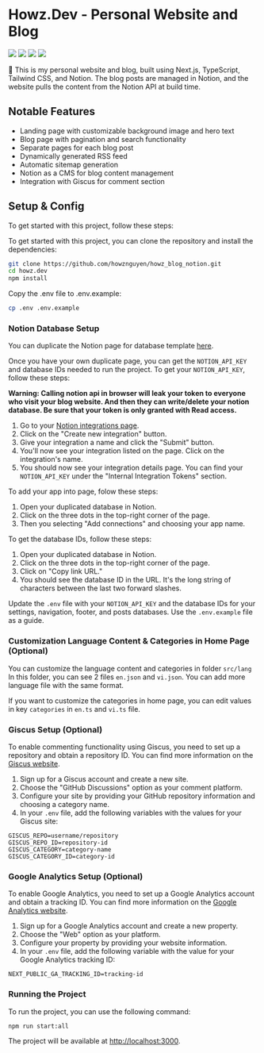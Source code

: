 # Howz.Dev - Personal Website and Blog

[![](https://img.shields.io/github/issues/howznguyen/howz.dev?color=0088ff)](https://github.com/howznguyen/howz.dev/issues)
[![](https://img.shields.io/github/languages/top/howznguyen/howz.dev)](https://github.com/howznguyen/howz.dev)
[![](https://img.shields.io/github/manifest-json/v/howznguyen/howz.dev)](https://github.com/howznguyen/howz.dev/releases)
[![](https://img.shields.io/github/discussions/howznguyen/howz.dev)](https://github.com/howznguyen/howz.dev/discussions)

💠 This is my personal website and blog, built using Next.js, TypeScript, Tailwind CSS, and Notion. The blog posts are managed in Notion, and the website pulls the content from the Notion API at build time.

## Notable Features

- Landing page with customizable background image and hero text
- Blog page with pagination and search functionality
- Separate pages for each blog post
- Dynamically generated RSS feed
- Automatic sitemap generation
- Notion as a CMS for blog content management
- Integration with Giscus for comment section

## Setup & Config
To get started with this project, follow these steps:

To get started with this project, you can clone the repository and install the dependencies:
```bash
git clone https://github.com/howznguyen/howz_blog_notion.git
cd howz.dev
npm install
```

Copy the .env file to .env.example:
```bash
cp .env .env.example
```
### Notion Database Setup

You can duplicate the Notion page for database template [here](https://howznguyen.notion.site/Howz-Nguyen-Blog-Template-6085aaf78b84462bb137db0e8fea2676). 

Once you have your own duplicate page, you can get the `NOTION_API_KEY` and database IDs needed to run the project. To get your `NOTION_API_KEY`, follow these steps:

**Warning: Calling notion api in browser will leak your token to everyone who visit your blog website. And then they can write/delete your notion database. Be sure that your token is only granted with Read access.**

1. Go to your [Notion integrations page](https://developers.notion.com/docs/getting-started#step-2-share-a-database-with-your-integration).
2. Click on the "Create new integration" button.
3. Give your integration a name and click the "Submit" button.
4. You'll now see your integration listed on the page. Click on the integration's name.
5. You should now see your integration details page. You can find your `NOTION_API_KEY` under the "Internal Integration Tokens" section.

To add your app into page, folow these steps:
1. Open your duplicated database in Notion.
2. Click on the three dots in the top-right corner of the page.
3. Then you selecting "Add connections" and choosing your app name.

To get the database IDs, follow these steps:

1. Open your duplicated database in Notion.
2. Click on the three dots in the top-right corner of the page.
3. Click on "Copy link URL."
4. You should see the database ID in the URL. It's the long string of characters between the last two forward slashes.

Update the `.env` file with your `NOTION_API_KEY` and the database IDs for your settings, navigation, footer, and posts databases. Use the `.env.example` file as a guide.

### Customization Language Content & Categories in Home Page (Optional)

You can customize the language content and categories in folder `src/lang`
In this folder, you can see 2 files `en.json` and `vi.json`. You can add more language file with the same format.

If you want to customize the categories in home page, you can edit values in key `categories` in `en.ts` and `vi.ts` file.

### Giscus Setup (Optional)

To enable commenting functionality using Giscus, you need to set up a repository and obtain a repository ID. You can find more information on the [Giscus website](https://giscus.app/).

1. Sign up for a Giscus account and create a new site.
2. Choose the "GitHub Discussions" option as your comment platform.
3. Configure your site by providing your GitHub repository information and choosing a category name.
4. In your `.env` file, add the following variables with the values for your Giscus site:

```env
GISCUS_REPO=username/repository
GISCUS_REPO_ID=repository-id
GISCUS_CATEGORY=category-name
GISCUS_CATEGORY_ID=category-id
```

### Google Analytics Setup (Optional)

To enable Google Analytics, you need to set up a Google Analytics account and obtain a tracking ID. You can find more information on the [Google Analytics website](https://analytics.google.com/).

1. Sign up for a Google Analytics account and create a new property.
2. Choose the "Web" option as your platform.
3. Configure your property by providing your website information.
4. In your `.env` file, add the following variable with the value for your Google Analytics tracking ID:

```env
NEXT_PUBLIC_GA_TRACKING_ID=tracking-id
```

### Running the Project

To run the project, you can use the following command:
```bash
npm run start:all
```

The project will be available at [http://localhost:3000](http://localhost:3000).
